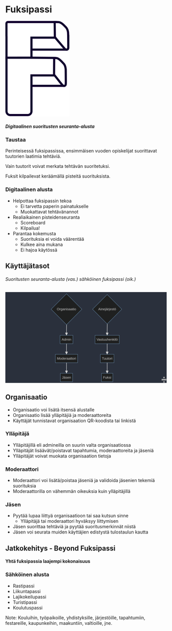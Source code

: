 # Fuksipassi

![Fuksipassi logo](assets/f-logo-no-bg.svg)

##### Digitaalinen suoritusten seuranta-alusta



### Taustaa

Perinteisessä fuksipassissa, ensimmäisen vuoden opiskelijat suorittavat tuutorien laatimia tehtäviä.

Vain tuutorit voivat merkata tehtävän suoritetuksi.

Fuksit kilpailevat keräämällä pisteitä suorituksista.


### Digitaalinen alusta

- Helpottaa fuksipassin tekoa
    - Ei tarvetta paperin painatukselle
    - Muokattavat tehtävänannot
- Realiaikainen pisteidenseuranta
    - Scoreboard
    - Kilpailua!
- Parantaa kokemusta
    - Suorituksia ei voida väärentää
    - Kulkee aina mukana
    - Ei hajoa käytössä


## Käyttäjätasot
 
###### Suoritusten seuranta-alusta (vas.) sähköinen fuksipassi (oik.)
![user hierarchy](assets/userlevels.png)


## Organisaatio

- Organisaatio voi lisätä itsensä alustalle
- Organisaatio lisää ylläpitäjiä ja moderaattoreita
- Käyttäjät tunnistavat organisaation QR-koodista tai linkistä


### Ylläpitäjä

- Ylläpitäjillä eli admineilla on suurin valta organisaatiossa
- Ylläpitäjät lisäävät/poistavat tapahtumia, moderaattoreita ja jäseniä
- Ylläpitäjät voivat muokata organisaation tietoja


### Moderaattori

- Moderaattori voi lisätä/poistaa jäseniä ja validoida jäsenien tekemiä suorituksia
- Moderaattorilla on vähemmän oikeuksia kuin ylläpitäjillä


###  Jäsen

- Pyytää lupaa liittyä organisaatioon tai saa kutsun sinne
    - Ylläpitäjä tai moderaattori hyväksyy liittymisen
- Jäsen suorittaa tehtäviä ja pyytää suoritusmerkinnät niistä
- Jäsen voi seurata muiden käyttäjien edistystä tulostaulun kautta



## Jatkokehitys - Beyond Fuksipassi

#### Yhtä fuksipassia laajempi kokonaisuus


### Sähköinen alusta

- Rastipassi 
- Liikuntapassi
- Lajikokeilupassi
- Turistipassi
- Koulutuspassi

Note: Kouluihin, työpaikoille, yhdistyksille, järjestöille, tapahtumiin, festareille, kaupunkeihin, maakuntiin, valtioille, jne.
